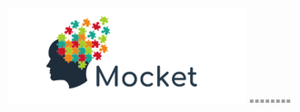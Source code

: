 
<img src="https://raw.githubusercontent.com/ChangMinPark/mocket/develop/images/start_logo.png" height="170">
========
